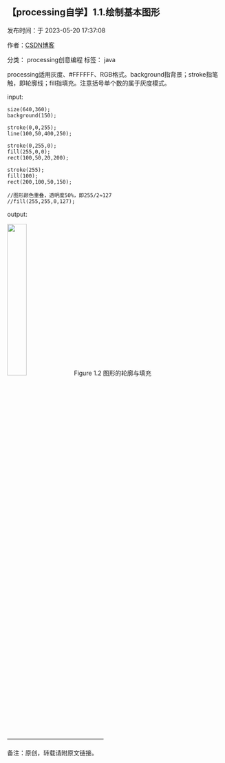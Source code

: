 ## 【processing自学】1.1.绘制基本图形

发布时间：于 2023-05-20 17:37:08

作者：[CSDN博客](https://blog.csdn.net/liaowang010)

分类： processing创意编程  标签： java

processing适用灰度、#FFFFFF、RGB格式。background指背景；stroke指笔触，即轮廓线；fill指填充。注意括号单个数的属于灰度模式。

input:

```
size(640,360);
background(150);

stroke(0,0,255);
line(100,50,400,250);

stroke(0,255,0);
fill(255,0,0);
rect(100,50,20,200);

stroke(255);
fill(100);
rect(200,100,50,150);

//图形颜色重叠，透明度50%，即255/2≈127
//fill(255,255,0,127);
```

output:

<left>
<img src="https://img-blog.csdnimg.cn/1640deae03f749cb9a6da68c75d0fc61.png" width="30%" height="30%" />
Figure 1.2 图形的轮廓与填充
</left>

————————————————

备注：原创，转载请附原文链接。
